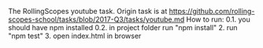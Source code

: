 The RollingScopes youtube task. 
Origin task is at https://github.com/rolling-scopes-school/tasks/blob/2017-Q3/tasks/youtube.md
How to run:
0.1. you should have npm installed
0.2. in project folder run "npm install"
2. run "npm test"
3. open index.html in browser
